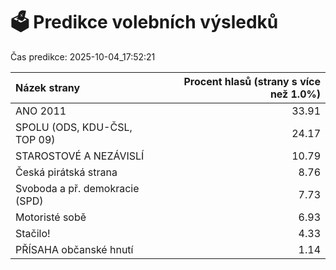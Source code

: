 # 🗳️ Predikce volebních výsledků

Čas predikce: 2025-10-04_17:52:21

| Názek strany                   |   Procent hlasů (strany s více než 1.0%) |
|:-------------------------------|-----------------------------------------:|
| ANO 2011                       |                                    33.91 |
| SPOLU (ODS, KDU-ČSL, TOP 09)   |                                    24.17 |
| STAROSTOVÉ A NEZÁVISLÍ         |                                    10.79 |
| Česká pirátská strana          |                                     8.76 |
| Svoboda a př. demokracie (SPD) |                                     7.73 |
| Motoristé sobě                 |                                     6.93 |
| Stačilo!                       |                                     4.33 |
| PŘÍSAHA občanské hnutí         |                                     1.14 |
